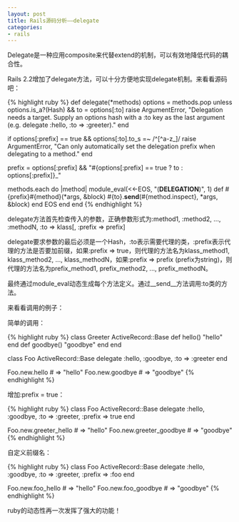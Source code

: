 ```yaml
---
layout: post
title: Rails源码分析——delegate
categories:
- rails
---
```

Delegate是一种应用composite来代替extend的机制，可以有效地降低代码的耦合性。

Rails 2.2增加了delegate方法，可以十分方便地实现delegate机制。来看看源码吧：

{% highlight ruby %}
def delegate(*methods)
  options = methods.pop
  unless options.is_a?(Hash) && to = options[:to]
    raise ArgumentError, "Delegation needs a target. Supply an options hash with a :to key as the last argument (e.g. delegate :hello, :to => :greeter)."
  end

  if options[:prefix] == true && options[:to].to_s =~ /^[^a-z_]/
    raise ArgumentError, "Can only automatically set the delegation prefix when delegating to a method."
  end

  prefix = options[:prefix] && "#{options[:prefix] == true ? to : options[:prefix]}_"

  methods.each do |method|
    module_eval(<<-EOS, "(__DELEGATION__)", 1)
      def #{prefix}#{method}(*args, &block)
        #{to}.__send__(#{method.inspect}, *args, &block)
      end
    EOS
  end
end
{% endhighlight %}

delegate方法首先检查传入的参数，正确参数形式为:method1, :method2, ..., :methodN, :to => klass[, :prefix => prefix]

delegate要求参数的最后必须是一个Hash，:to表示需要代理的类，:prefix表示代理的方法是否要加前缀，如果:prefix => true，则代理的方法名为klass_method1, klass_method2, ..., klass_methodN，如果:prefix => prefix (prefix为string)，则代理的方法名为prefix_method1, prefix_method2, ..., prefix_methodN。

最终通过module_eval动态生成每个方法定义。通过__send__方法调用:to类的方法。

来看看调用的例子：

简单的调用：

{% highlight ruby %}
class Greeter  ActiveRecord::Base
  def hello()   "hello"   end
  def goodbye() "goodbye" end
end

class Foo  ActiveRecord::Base
  delegate :hello, :goodbye, :to => :greeter
end

Foo.new.hello   # => "hello"
Foo.new.goodbye # => "goodbye"
{% endhighlight %}

增加:prefix = true：

{% highlight ruby %}
class Foo  ActiveRecord::Base
  delegate :hello, :goodbye, :to => :greeter, :prefix => true
end

Foo.new.greeter_hello   # => "hello"
Foo.new.greeter_goodbye # => "goodbye"
{% endhighlight %}

自定义前缀名：

{% highlight ruby %}
class Foo  ActiveRecord::Base
  delegate :hello, :goodbye, :to => :greeter, :prefix => :foo
end

Foo.new.foo_hello   # => "hello"
Foo.new.foo_goodbye # => "goodbye"
{% endhighlight %}

ruby的动态性再一次发挥了强大的功能！

